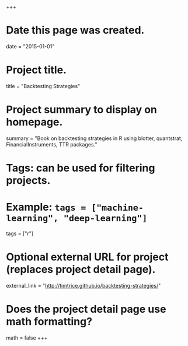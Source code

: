 +++
# Date this page was created.
date = "2015-01-01"

# Project title.
title = "Backtesting Strategies"

# Project summary to display on homepage.
summary = "Book on backtesting strategies in R using blotter, quantstrat, FinancialInstruments, TTR packages."

# Tags: can be used for filtering projects.
# Example: `tags = ["machine-learning", "deep-learning"]`
tags = ["r"]

# Optional external URL for project (replaces project detail page).
external_link = "http://timtrice.github.io/backtesting-strategies/"

# Does the project detail page use math formatting?
math = false
+++
